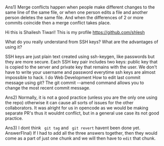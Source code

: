 Ans1) Merge conflicts happen when people make different changes to the same line of the same file, or when one person edits a file and another person deletes the same file. And when the differences of 2 or more commits coincide then a merge conflict takes place.

Hi this is Shailesh Tiwari!
This is my profile https://github.com/shlesh

What do you really understand from SSH keys? What are the advantages of using it?

SSH keys are just plain text created using ssh-keygen, like passwords but they are more secure. Each SSH key pair includes two keys: public key that is copied to the server and private key that remains with the user.
We don't have to write your username and password everytime
ssh keys are almost impossible to hack.
I do Web Development
How to edit last commit message using git?
The git commit --amend command allows you to change the most recent commit message.

Ans2) Normally, it is not a good practice (unless you are the only one using the repo) otherwise it can cause all sorts of issues for the other collaborators. It was alright for us in opencode as we would be making separate PR's thus it wouldnt conflict, but in a general use case its not good practice.

Ans3) I dont think ` git tag` and ` git revert` havent been done yet.
AnswerFInal) If I had to add all the three answers together, then they would come as a part of just one chunk and we will then have to `edit` that chunk.
